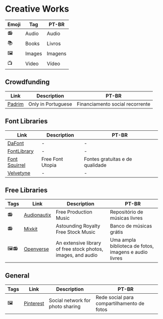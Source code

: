 # Creative Works

| Emoji | Tag    | PT-BR   |
| ----- | ------ | ------- |
| 📻    | Audio  | Audio   |
| 📚    | Books  | Livros  |
| 🖼    | Images | Imagens |
| 📺    | Video  | Vídeo   |

## Crowdfunding

| Link                                | Description        | PT-BR                           |
| ----------------------------------- | ------------------ | ------------------------------- |
| [Padrim](https://www.padrim.com.br) | Only in Portuguese | Financiamento social recorrente |

## Font Libraries

| Link                                           | Description      | PT-BR                           |
| ---------------------------------------------- | ---------------- | ------------------------------- |
| [DaFont](https://www.dafont.com/)              | -                | -                               |
| [FontLibrary](https://fontlibrary.org/)        | -                | -                               |
| [Font Squirrel](https://www.fontsquirrel.com/) | Free Font Utopia | Fontes gratuitas e de qualidade |
| [Velvetyne](https://velvetyne.fr/)             | -                | -                               |

## Free Libraries

| Tags | Link                                                         | Description                                                  | PT-BR                                                 |
| ---- | ------------------------------------------------------------ | ------------------------------------------------------------ | ----------------------------------------------------- |
| 📻   | [Audionautix](https://audionautix.com)                       | Free Production Music                                        | Repositório de músicas livres                         |
| 📻   | [Mixkit](https://mixkit.co/free-stock-music/)                | Astounding Royalty Free Stock Music                          | Banco de músicas grátis                               |
| 🖼📻 | [Openverse](https://search-production.openverse.engineering) | An extensive library of free stock photos, images, and audio | Uma ampla biblioteca de fotos, imagens e audio livres |

## General

| Tags | Link                                  | Description                      | PT-BR                                      |
| ---- | ------------------------------------- | -------------------------------- | ------------------------------------------ |
| 🖼   | [Pinterest](https://br.pinterest.com) | Social network for photo sharing | Rede social para compartilhamento de fotos |